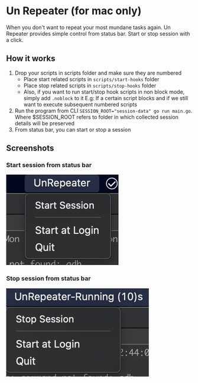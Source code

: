 # Un Repeater (for mac only)

When you don't want to repeat your most mundane tasks again. Un Repeater provides simple control from status bar.
Start or stop session with a click.

## How it works
1. Drop your scripts in scripts folder and make sure they are numbered
    - Place start related scripts in `scripts/start-hooks` folder
    - Place stop related scripts in `scripts/stop-hooks` folder
    - Also, if you want to run start/stop hook scripts in non block mode, simply add `.noblock` to it
        E.g: If a certain script blocks and if we still want to execute subsequent numbered scripts
2. Run the program from CLI `SESSION_ROOT="session-data" go run main.go`. Where $SESSION_ROOT refers to folder in which collected session details will be preserved
3. From status bar, you can start or stop a session

## Screenshots

### Start session from status bar
![Start Session](./start-session.png)

### Stop session from status bar
![Stop Session](./stop-session.png)
